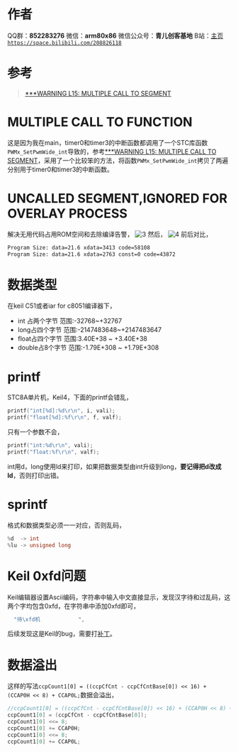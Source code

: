 ﻿# 作者
QQ群：**852283276**
微信：**arm80x86**
微信公众号：**青儿创客基地**
B站：[主页 `https://space.bilibili.com/208826118`](https://space.bilibili.com/208826118)

# 参考
> [***WARNING L15: MULTIPLE CALL TO SEGMENT](https://www.cnblogs.com/CuriosityWzk/archive/2011/12/25/2301090.html)

# MULTIPLE CALL TO FUNCTION
这是因为我在main，timer0和timer3的中断函数都调用了一个STC库函数`PWMx_SetPwmWide_int`导致的，参考[***WARNING L15: MULTIPLE CALL TO SEGMENT](https://www.cnblogs.com/CuriosityWzk/archive/2011/12/25/2301090.html)，采用了一个比较笨的方法，将函数`PWMx_SetPwmWide_int`拷贝了两遍分别用于timer0和timer3的中断函数。

# UNCALLED SEGMENT,IGNORED FOR OVERLAY PROCESS
解决无用代码占用ROM空间和去除编译告警，
![3](https://img-blog.csdnimg.cn/20200813224911820.PNG?x-oss-process=image/watermark,type_ZmFuZ3poZW5naGVpdGk,shadow_10,text_aHR0cHM6Ly9ibG9nLmNzZG4ubmV0L1podV9aaHVfMjAwOQ==,size_16,color_FFFFFF,t_70#pic_center)
然后，
![4](https://img-blog.csdnimg.cn/20200813225228313.PNG?x-oss-process=image/watermark,type_ZmFuZ3poZW5naGVpdGk,shadow_10,text_aHR0cHM6Ly9ibG9nLmNzZG4ubmV0L1podV9aaHVfMjAwOQ==,size_16,color_FFFFFF,t_70#pic_center)
前后对比，
```bash
Program Size: data=21.6 xdata=3413 code=58108
Program Size: data=21.6 xdata=2763 const=0 code=43872
```


# 数据类型
在keil C51或者iar for c8051编译器下，
- int 占两个字节 范围:-32768~+32767
- long占四个字节 范围:-2147483648~+2147483647
- float占四个字节 范围:3.40E+38 ~ +3.40E+38
- double占8个字节 范围:-1.79E+308 ~ +1.79E+308

# printf
STC8A单片机，Keil4，下面的printf会错乱，
```c
printf("int[%d]:%d\r\n", i, vali);
printf("float[%d]:%f\r\n", f, valf);
```
只有一个参数不会，
```c
printf("int:%d\r\n", vali);
printf("float:%f\r\n", valf);
```
int用d，long使用ld来打印，如果把数据类型由int升级到long，**要记得把d改成ld**，否则打印出错。

# sprintf
格式和数据类型必须一一对应，否则乱码，
```c
%d  -> int
%lu -> unsigned long
```

# Keil 0xfd问题
Keil编辑器设置Ascii编码，字符串中输入中文直接显示，发现汉字待和过乱码，这两个字均包含0xfd，在字符串中添加0xfd即可，
```c
  "待\xfd机            ", 
```
后续发现这是Keil的bug，需要打[补丁](https://blog.csdn.net/u010443760/article/details/80441183)。

# 数据溢出
这样的写法`ccpCount1[0] = ((ccpCfCnt - ccpCfCntBase[0]) << 16) + (CCAP0H << 8) + CCAP0L;`数据会溢出，
```c
//ccpCount1[0] = ((ccpCfCnt - ccpCfCntBase[0]) << 16) + (CCAP0H << 8) + CCAP0L;
ccpCount1[0] = (ccpCfCnt - ccpCfCntBase[0]);
ccpCount1[0] <<= 8;
ccpCount1[0] += CCAP0H;
ccpCount1[0] <<= 8;
ccpCount1[0] += CCAP0L;
```


